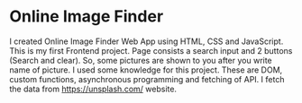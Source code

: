 <div>
  <h1>Online Image Finder</h1>
</div>

<div>
  <p>
    I created Online Image Finder Web App using HTML, CSS and JavaScript. This is my first Frontend project. Page consists a search input and 2 buttons (Search and clear).
    So, some pictures are shown to you after you write name of picture. I used some knowledge for this project. These are DOM, custom functions, asynchronous programming 
    and fetching of API. I fetch the data from <a href="https://unsplash.com/">https://unsplash.com/</a> website.
  </p>
</div>
